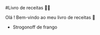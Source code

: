 #Livro de receitas :man_cook:

Olá ! Bem-vindo ao meu livro de receitas :wave:

- Strogonoff de frango

